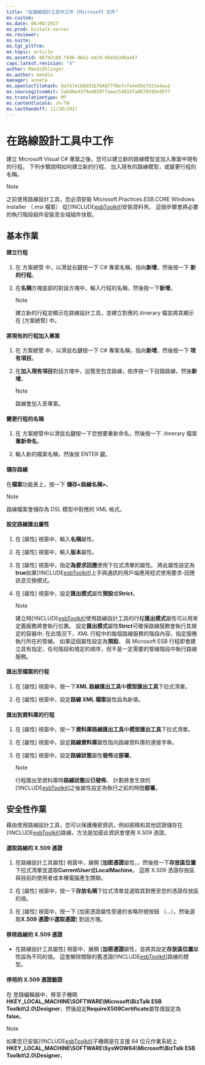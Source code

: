 ```yaml
---
title: "在路線設計工具中工作 |Microsoft 文件"
ms.custom: 
ms.date: 06/08/2017
ms.prod: biztalk-server
ms.reviewer: 
ms.suite: 
ms.tgt_pltfrm: 
ms.topic: article
ms.assetid: 06742cb8-f6d6-46e2-adc0-6be9a3d6a447
caps.latest.revision: "4"
author: MandiOhlinger
ms.author: mandia
manager: anneta
ms.openlocfilehash: baf474c68d91b7648f7f0efcfe4e85e7531e4aa1
ms.sourcegitcommit: 5abd0ed3f9e4858ffaaec5481bfa8878595e95f7
ms.translationtype: MT
ms.contentlocale: zh-TW
ms.lasthandoff: 11/28/2017
---
```

# <a name="working-in-itinerary-designer"></a>在路線設計工具中工作
建立 Microsoft Visual C# 專案之後，您可以建立新的路線模型並加入專案中現有的行程。 下列步驟說明如何建立新的行程、 加入現有的路線模型，或變更行程的名稱。  
  
> [!NOTE]
>  之前使用路線設計工具，您必須安裝 Microsoft.Practices.ESB.CORE Windows Installer （.msi 檔案） 從[!INCLUDE[esbToolkit](../includes/esbtoolkit-md.md)]安裝資料夾。 這個步驟會將必要的執行階段組件安裝至全域組件快取。  
  
## <a name="basic-operations"></a>基本作業  

#### <a name="create-an-itinerary"></a>建立行程  
  
1.  在 方案總管 中，以滑鼠右鍵按一下 C# 專案名稱，指向**新增**，然後按一下 **新的行程**。  
  
2.  在**名稱**方塊底部的對話方塊中，輸入行程的名稱，然後按一下**新增**。  
  
    > [!NOTE]
    >  建立新的行程並顯示在路線設計工具，並建立對應的.itinerary 檔並將其顯示在 [方案總管] 中。  
  
#### <a name="add-an-existing-itinerary-to-the-project"></a>將現有的行程加入專案
  
1.  在 方案總管 中，以滑鼠右鍵按一下 C# 專案名稱，指向**新增**，然後按一下 **現有項目**。  
  
2.  在**加入現有項目**對話方塊中，巡覽至包含路線，依序按一下目錄路線，然後**新增**。  
  
    > [!NOTE]
    >  路線會加入至專案。  
  
#### <a name="change-the-name-of-an-itinerary"></a>變更行程的名稱  
  
1.  在 方案總管中以滑鼠右鍵按一下您想要重新命名，然後按一下 .itinerary 檔案**重新命名**。  
  
2.  輸入新的檔案名稱，然後按 ENTER 鍵。  
  
#### <a name="save-an-itinerary"></a>儲存路線  
  
在**檔案**功能表上，按一下 **儲存\<路線名稱\>**。  
  
> [!NOTE]
>  路線檔案會儲存為 DSL 模型中對應的 XML 格式。  
  
#### <a name="set-itinerary-export-properties"></a>設定路線匯出屬性  
  
1.  在 [屬性] 視窗中，輸入**名稱**屬性。  
  
2.  在 [屬性] 視窗中，輸入**版本**屬性。  
  
3.  在 [屬性] 視窗中，指定**為要求回應**使用下拉式清單的屬性。 將此屬性設定為**true**如果[!INCLUDE[esbToolkit](../includes/esbtoolkit-md.md)]上手與通訊的用戶端應用程式使用要求-回應訊息交換模式。  
  
4.  在 [屬性] 視窗中，設定**匯出模式**屬性**預設**或**Strict**。  
  
    > [!NOTE]
    >  建立時[!INCLUDE[esbToolkit](../includes/esbtoolkit-md.md)]使用路線設計工具的行程**匯出模式**屬性可以用來定義服務將會執行位置。 設定**匯出模式**屬性**Strict**可確保路線服務會執行其規定的容器中; 在此情況下，XML 行程中的每個路線服務的階段內容，指定服務執行所在的管線。 如果這個屬性設定為**預設**、 與 Microsoft ESB 行程即會建立具有指定，任何階段和規定的順序，但不是一定需要的管線階段中執行路線服務。  
  
#### <a name="export-an-itinerary-to-a-file"></a>匯出至檔案的行程  
  
1.  在 [屬性] 視窗中，按一下**XML 路線匯出工具**中**模型匯出工具**下拉式清單。  
  
2.  在 [屬性] 視窗中，設定**路線 XML 檔案**屬性設為新值。  
  
#### <a name="export-an-itinerary-to-a-database"></a>匯出到資料庫的行程  
  
1.  在 [屬性] 視窗中，按一下**資料庫路線匯出工具**中**模型匯出工具**下拉式清單。  
  
2.  在 [屬性] 視窗中，設定**路線資料庫**屬性指向路線資料庫的連接字串。  
  
3.  在 [屬性] 視窗中，設定**路線狀態**屬性**發佈**或**部署**。  
  
    > [!NOTE]
    >  行程匯出至資料庫時**路線狀態**設**已發佈**、 計劃將會生效的[!INCLUDE[esbToolkit](../includes/esbtoolkit-md.md)]之後屬性設定為執行之前的時間**部署**。  
  
## <a name="security-operations"></a>安全性作業  
 藉由使用路線設計工具，您可以保護機密資訊，例如密碼和其他認證儲存在[!INCLUDE[esbToolkit](../includes/esbtoolkit-md.md)]路線，方法是加密此資訊會使用 X.509 憑證。  
  
#### <a name="select-the-x509-certificate-for-an-itinerary"></a>選取路線的 X.509 憑證  
  
1.  在路線設計工具屬性] 視窗中，展開 [**加密憑證**屬性，，然後按一下**存放區位置**下拉式清單並選取**CurrentUser**或**LocalMachine**。 這將 X.509 憑證存放區與目前的使用者或本機電腦產生關聯。  
  
2.  在 [屬性] 視窗中，按一下**存放名稱**下拉式清單並選取其對應至您的憑證存放區的值。  
  
3.  在 [屬性] 視窗中，按一下 [加密憑證屬性旁邊的省略符號按鈕 （...），然後選取**X.509 憑證**中**選取憑證**] 對話方塊。  
  
#### <a name="remove-the-x509-certificate-from-an-itinerary"></a>移除路線的 X.509 憑證  
  
-   在路線設計工具屬性] 視窗中，展開 [**加密憑證**屬性，並將其設定**存放區位置**屬性設為不同的值。 這會解除關聯的舊憑證[!INCLUDE[esbToolkit](../includes/esbtoolkit-md.md)]路線的模型。  
  
#### <a name="disable-the-x509-certificate-validation"></a>停用的 X.509 憑證驗證  
  
在 登錄編輯器中，移至子機碼**HKEY_LOCAL_MACHINE\SOFTWARE\Microsoft\BizTalk ESB Toolkit\2.0\Designer**，然後設定**RequireX509Certificate**屬性值設定為**false**。  
  
> [!NOTE]
>  如果您已安裝[!INCLUDE[esbToolkit](../includes/esbtoolkit-md.md)]子機碼是在支援 64 位元作業系統上**HKEY_LOCAL_MACHINE\SOFTWARE\SysWOW64\Microsoft\BizTalk ESB Toolkit\2.0\Designer**。